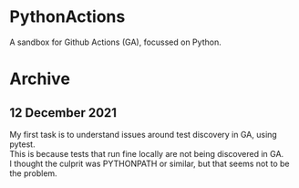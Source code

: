 # PythonActions

A sandbox for Github Actions (GA), focussed on Python.  


# Archive

## 12 December 2021

My first task is to understand issues around test discovery in GA, using pytest.  
This is because tests that run fine locally are not being discovered in GA.  
I thought the culprit was PYTHONPATH or similar, but that seems not to be the problem.  
